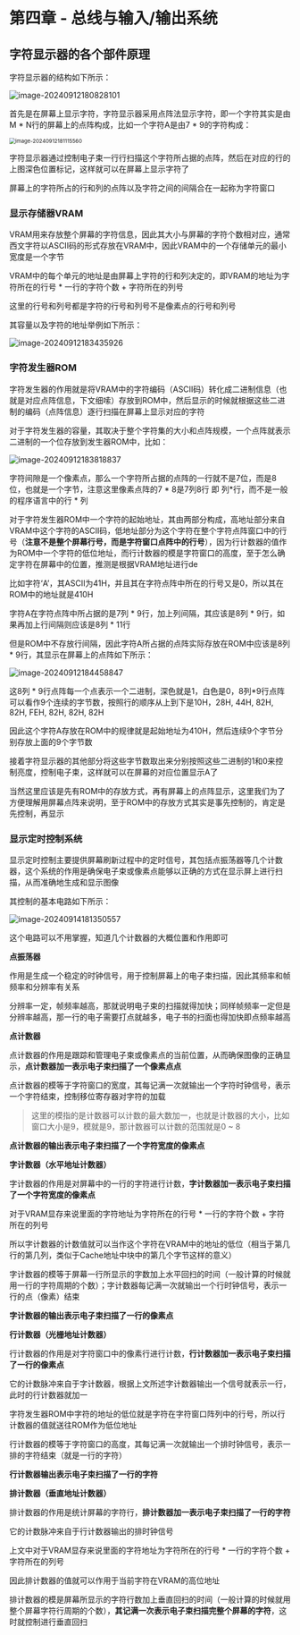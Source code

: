 # 第四章 - 总线与输入/输出系统

## 字符显示器的各个部件原理

字符显示器的结构如下所示：

![image-20240912180828101](https://typora-1310242472.cos.ap-nanjing.myqcloud.com/typora_img/image-20240912180828101.png)

首先是在屏幕上显示字符，字符显示器采用点阵法显示字符，即一个字符其实是由M * N行的屏幕上的点阵构成，比如一个字符A是由7 * 9的字符构成：

<img src="https://typora-1310242472.cos.ap-nanjing.myqcloud.com/typora_img/image-20240912181115560.png" alt="image-20240912181115560" style="zoom:67%;" />

字符显示器通过控制电子束一行行扫描这个字符所占据的点阵，然后在对应的行的上图深色位置标记，这样就可以在屏幕上显示字符了

屏幕上的字符所占的行和列的点阵以及字符之间的间隔合在一起称为字符窗口

### **显示存储器VRAM**

VRAM用来存放整个屏幕的字符信息，因此其大小与屏幕的字符个数相对应，通常西文字符以ASCII码的形式存放在VRAM中，因此VRAM中的一个存储单元的最小宽度是一个字节

VRAM中的每个单元的地址是由屏幕上字符的行和列决定的，即VRAM的地址为字符所在的行号 * 一行的字符个数 + 字符所在的列号

这里的行号和列号都是字符的行号和列号不是像素点的行号和列号

其容量以及字符的地址举例如下所示：

![image-20240912183435926](https://typora-1310242472.cos.ap-nanjing.myqcloud.com/typora_img/image-20240912183435926.png)

### **字符发生器ROM**

字符发生器的作用就是将VRAM中的字符编码（ASCII码）转化成二进制信息（也就是对应点阵信息，下文细嗦）存放到ROM中，然后显示的时候就根据这些二进制的编码（点阵信息）逐行扫描在屏幕上显示对应的字符

对于字符发生器的容量，其取决于整个字符集的大小和点阵规模，一个点阵就表示二进制的一个位存放到发生器ROM中，比如：

![image-20240912183818837](https://typora-1310242472.cos.ap-nanjing.myqcloud.com/typora_img/image-20240912183818837.png)

字符间隙是一个像素点，那么一个字符所占据的点阵的一行就不是7位，而是8位，也就是一个字节，注意这里像素点阵的7 * 8是7列8行 即 列*行，而不是一般的程序语言中的行 * 列

对于字符发生器ROM中一个字符的起始地址，其由两部分构成，高地址部分来自VRAM中这个字符的ASCII码，低地址部分为这个字符在整个字符点阵窗口中的行号（**注意不是整个屏幕行号，而是字符窗口点阵中的行号**），因为行计数器的值作为ROM中一个字符的低位地址，而行计数器的模是字符窗口的高度，至于怎么确定字符在屏幕中的位置，推测是根据VRAM地址进行de

比如字符‘A’，其ASCII为41H，并且其在字符点阵中所在的行号又是0，所以其在ROM中的地址就是410H

字符A在字符点阵中所占据的是7列 * 9行，加上列间隔，其应该是8列 * 9行，如果再加上行间隔则应该是8列 * 11行

但是ROM中不存放行间隔，因此字符A所占据的点阵实际存放在ROM中应该是8列 * 9行，其显示在屏幕上的点阵如下所示：

![image-20240912184458847](https://typora-1310242472.cos.ap-nanjing.myqcloud.com/typora_img/image-20240912184458847.png)

这8列 * 9行点阵每一个点表示一个二进制，深色就是1，白色是0，8列*9行点阵可以看作9个连续的字节数，按照行的顺序从上到下是10H，28H, 44H, 82H, 82H, FEH, 82H, 82H, 82H

因此这个字符A存放在ROM中的规律就是起始地址为410H，然后连续9个字节分别存放上面的9个字节数

接着字符显示器的其他部分将这些字节数取出来分别按照这些二进制的1和0来控制亮度，控制电子束，这样就可以在屏幕的对应位置显示A了

当然这里应该是先有ROM中的存放方式，再有屏幕上的点阵显示，这里我们为了方便理解用屏幕点阵来说明，至于ROM中的存放方式其实是事先控制的，肯定是先控制，再显示

### **显示定时控制系统**

显示定时控制主要提供屏幕刷新过程中的定时信号，其包括点振荡器等几个计数器，这个系统的作用是确保电子束或像素点能够以正确的方式在显示屏上进行扫描，从而准确地生成和显示图像

其控制的基本电路如下所示：

![image-20240914181350557](https://typora-1310242472.cos.ap-nanjing.myqcloud.com/typora_img/image-20240914181350557.png)

这个电路可以不用掌握，知道几个计数器的大概位置和作用即可

**点振荡器**

作用是生成一个稳定的时钟信号，用于控制屏幕上的电子束扫描，因此其频率和帧频率和分辨率有关系

分辨率一定，帧频率越高，那就说明电子束的扫描就得加快；同样帧频率一定但是分辨率越高，那一行的电子需要打点就越多，电子书的扫面也得加快即点频率越高

**点计数器**

点计数器的作用是跟踪和管理电子束或像素点的当前位置，从而确保图像的正确显示，**点计数器加一表示电子束扫描了一个像素点点**

点计数器的模等于字符窗口的宽度，其每记满一次就输出一个字符时钟信号，表示一个字符结束，控制移位寄存器对字符的加载

> 这里的模指的是计数器可以计数的最大数加一，也就是计数器的大小，比如窗口大小是9，模就是9，那计数器可以计数的范围就是0 ~ 8

**点计数器的输出表示电子束扫描了一个字符宽度的像素点**



**字计数器（水平地址计数器）**

字计数器的作用是对屏幕中的一行的字符进行计数，**字计数器加一表示电子束扫描了一个字符宽度的像素点**

对于VRAM显存来说里面的字符地址为字符所在的行号 * 一行的字符个数 + 字符所在的列号

所以字计数器的计数值就可以当作这个字符在VRAM中的地址的低位（相当于第几行的第几列，类似于Cache地址中块中的第几个字节这样的意义）

字计数器的模等于屏幕一行所显示的字数加上水平回扫的时间（一般计算的时候就用一行的字符周期的个数）；字计数器每记满一次就输出一个行时钟信号，表示一行的点（像素）结束

**字计数器的输出表示电子束扫描了一行的像素点**



**行计数器（光栅地址计数器）**

行计数器的作用是对字符窗口中的像素行进行计数，**行计数器加一表示电子束扫描了一行的像素点**

它的计数脉冲来自于字计数器，根据上文所述字计数器输出一个信号就表示一行，此时的行计数器就加一

字符发生器ROM中字符的地址的低位就是字符在字符窗口阵列中的行号，所以行计数器的值就送往ROM作为低位地址

行计数器的模等于字符窗口的高度，其每记满一次就输出一个排时钟信号，表示一排的字符结束（就是一行的字符）

**行计数器输出表示电子束扫描了一行的字符**



**排计数器（垂直地址计数器）**

排计数器的作用是统计屏幕的字符行，**排计数器加一表示电子束扫描了一行的字符**

它的计数脉冲来自于行计数器输出的排时钟信号

上文中对于VRAM显存来说里面的字符地址为字符所在的行号 * 一行的字符个数 + 字符所在的列号

因此排计数器的值就可以作用于当前字符在VRAM的高位地址

排计数器的模是屏幕所显示的字符行数加上垂直回扫的时间（一般计算的时候就用整个屏幕字符行周期的个数），**其记满一次表示电子束扫描完整个屏幕的字符**，这时就控制进行垂直回扫

